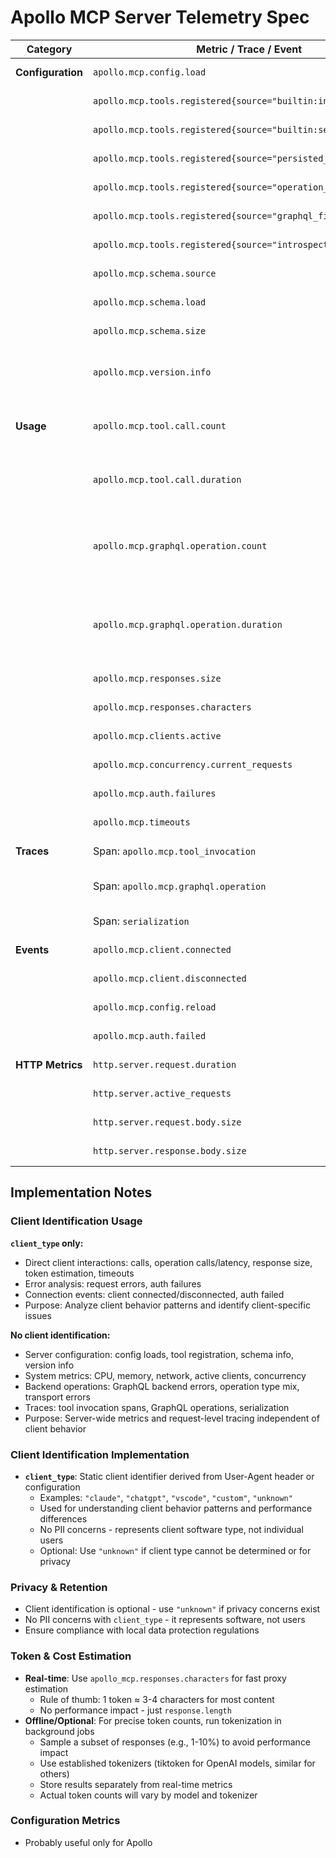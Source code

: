 # Apollo MCP Server Telemetry Spec

| Category                  | Metric / Trace / Event                                                   | Type            | Attributes                                                         | Notes                                                                   | Priority      |
|---------------------------|--------------------------------------------------------------------------|-----------------|--------------------------------------------------------------------|-------------------------------------------------------------------------|---------------|
| **Configuration**         | `apollo.mcp.config.load`                                         | Counter         | success                                                         | config / startup loads                                       | Must Have     |
|                           | `apollo.mcp.tools.registered{source="builtin:introspect"}`              | Gauge           | —                                                                  | Introspect tool present if enabled (always =1)                         | Must Have     |
|                           | `apollo.mcp.tools.registered{source="builtin:search"}`                  | Gauge           | —                                                                  | Search tool present if enabled (always =1)                             | Must Have     |
|                           | `apollo.mcp.tools.registered{source="persisted_query"}`                 | Gauge           | —                                                                  | # of tools from persisted query manifest                               | Must Have     |
|                           | `apollo.mcp.tools.registered{source="operation_collection"}`            | Gauge           | —                                                                  | # of tools from operation collections                                  | Must Have     |
|                           | `apollo.mcp.tools.registered{source="graphql_file"}`                    | Gauge           | —                                                                  | # of tools from `.graphql` files                                       | Should Have   |
|                           | `apollo.mcp.tools.registered{source="introspection_generated"}`         | Gauge           | —                                                                  | # of tools auto-generated from schema introspection                    | Should Have   |
|                           | `apollo.mcp.schema.source`                                              | Attribute/Event | uplink, local_file, introspection                                 | Where schema was loaded from                                            | Must Have     |
|                           | `apollo.mcp.schema.load`     | Counter         | schema_source, success                                                      | Schema load status                                                      | Must Have     |
|                           | `apollo.mcp.schema.size`                                                | Gauge           | —                                                                  | # of types/fields in schema                                             | Should Have   |
|                           | `apollo.mcp.version.info`                                               | Attribute/Event | server_version, schema_hash, manifest_version, manifest_source        | Server binary version, GraphQL schema hash, manifest version, manifest type (persisted_query/operation_collection) | Must Have     |
| **Usage**                 | `apollo.mcp.tool.call.count`                                                      | Counter         | tool_name, success, error_code, client_type                       | Total tool invocations                                                  | Must Have     |
|                           | `apollo.mcp.tool.call.duration`                                              | Histogram       | tool_name, success, error_code, client_type                       | End-to-end request latency                                              | Must Have     |
|                           | `apollo.mcp.graphql.operation.count`                                            | Counter         | tool_name, success, error_code, client_type, operation_name, operation_type       | # of backend GraphQL operations executed                                | Must Have     |
|                           | `apollo.mcp.graphql.operation.duration`                                          | Histogram       | tool_name, success, error_code, client_type, operation_name, operation_type       | Latency of GraphQL backend call (excludes tool overhead)               | Must Have     |
|                           | `apollo.mcp.responses.size`                                             | Histogram       | tool_name, client_type                                             | Size of responses (bytes)                                               | Should Have   |
|                           | `apollo.mcp.responses.characters`                                        | Histogram       | tool_name, client_type                                             | Character count of response payloads (proxy for token estimation)      | Nice to Have  |
|                           | `apollo.mcp.clients.active`                                             | Gauge           | —                                                                  | # of active MCP clients                                                 | Must Have     |
|                           | `apollo.mcp.concurrency.current_requests`                               | Gauge           | —                                                                  | # of concurrent tool executions                                         | Should Have   |
|                           | `apollo.mcp.auth.failures`                                              | Counter         | reason, client_type                                                | Authentication failures                                                 | Must Have     |
|                           | `apollo.mcp.timeouts`                                                   | Counter         | tool_name, client_type                                             | Tool or backend operation timed out                                     | Must Have     |
| **Traces**                | Span: `apollo.mcp.tool_invocation`                                             | Trace           | tool_name, latency, success                                       | Span for each tool invocation                                           | Must Have     |
|                           | Span: `apollo.mcp.graphql.operation`                                               | Trace           | operation_name, latency, success, error_code                      | Child span for backend GraphQL operation                                | Must Have     |
|                           | Span: `serialization`                                                   | Trace           | size_bytes, latency                                               | Encoding/decoding JSON-RPC overhead                                     | Nice to Have  |
| **Events**                | `apollo.mcp.client.connected`                                           | Event           | client_type                                                        | Client connection established                                           | Should Have   |
|                           | `apollo.mcp.client.disconnected`                                        | Event           | client_type                                                        | Client disconnected                                                     | Should Have   |
|                           | `apollo.mcp.config.reload`                                              | Event           | schema_source, version_hash                                        | Config/schema/manifest/collection reload                                | Nice to Have  |
|                           | `apollo.mcp.auth.failed`                                                | Event           | client_type, reason                                                | Auth failure                                                            | Must Have     |
| **HTTP Metrics**          | `http.server.request.duration`                                                     | Histogram           | —                                                                  | Duration of HTTP server requests.	                                         | Nice to Have  |
|                           | `http.server.active_requests`                                                  | Counter           | —                                                                  | Number of active HTTP server requests.                                                           | Nice to Have  |
|                           | `http.server.request.body.size`                         | Histogram         | —                                                                  | 	Size of HTTP server request bodies.                                                         | Nice to Have  |
|                           | `http.server.response.body.size`                         | Histogram         | —                                                                  | Size of HTTP server response bodies.                                                       | Nice to Have  |




## Implementation Notes

### Client Identification Usage
**`client_type` only:**
- Direct client interactions: calls, operation calls/latency, response size, token estimation, timeouts
- Error analysis: request errors, auth failures
- Connection events: client connected/disconnected, auth failed  
- Purpose: Analyze client behavior patterns and identify client-specific issues

**No client identification:**
- Server configuration: config loads, tool registration, schema info, version info
- System metrics: CPU, memory, network, active clients, concurrency
- Backend operations: GraphQL backend errors, operation type mix, transport errors
- Traces: tool invocation spans, GraphQL operations, serialization
- Purpose: Server-wide metrics and request-level tracing independent of client behavior

### Client Identification Implementation
- **`client_type`**: Static client identifier derived from User-Agent header or configuration
  - Examples: `"claude"`, `"chatgpt"`, `"vscode"`, `"custom"`, `"unknown"`
  - Used for understanding client behavior patterns and performance differences
  - No PII concerns - represents client software type, not individual users
  - Optional: Use `"unknown"` if client type cannot be determined or for privacy

### Privacy & Retention
- Client identification is optional - use `"unknown"` if privacy concerns exist
- No PII concerns with `client_type` - it represents software, not users
- Ensure compliance with local data protection regulations

### Token & Cost Estimation
- **Real-time**: Use `apollo_mcp.responses.characters` for fast proxy estimation
  - Rule of thumb: 1 token ≈ 3-4 characters for most content
  - No performance impact - just `response.length`
- **Offline/Optional**: For precise token counts, run tokenization in background jobs
  - Sample a subset of responses (e.g., 1-10%) to avoid performance impact
  - Use established tokenizers (tiktoken for OpenAI models, similar for others)
  - Store results separately from real-time metrics
  - Actual token counts will vary by model and tokenizer

### Configuration Metrics
- Probably useful only for Apollo
